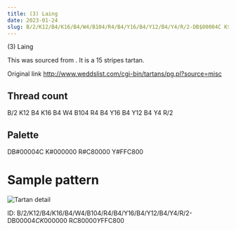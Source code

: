 ```yaml
---
title: (3) Laing
date: 2023-01-24
slug: B/2/K12/B4/K16/B4/W4/B104/R4/B4/Y16/B4/Y12/B4/Y4/R/2-DB$00004C K$000000 R$C80000 Y$FFC800
---
```

(3) Laing

This was sourced from <no value>.  It is a 15 stripes tartan.

Original link http://www.weddslist.com/cgi-bin/tartans/pg.pl?source=misc

## Thread count
B/2 K12 B4 K16 B4 W4 B104 R4 B4 Y16 B4 Y12 B4 Y4 R/2

## Palette
DB#00004C K#000000 R#C80000 Y#FFC800

# Sample pattern

![Tartan detail](tartan.png "B/2 K12 B4 K16 B4 W4 B104 R4 B4 Y16 B4 Y12 B4 Y4 R/2 tartan")

ID: B/2/K12/B4/K16/B4/W4/B104/R4/B4/Y16/B4/Y12/B4/Y4/R/2-DB$00004C K$000000 R$C80000 Y$FFC800